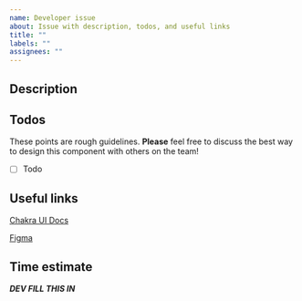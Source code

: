 ```yaml
---
name: Developer issue
about: Issue with description, todos, and useful links
title: ""
labels: ""
assignees: ""
---
```


## Description

## Todos

These points are rough guidelines. **Please** feel free to discuss the best way to design this component with others on the team!

- [ ] Todo

## Useful links

[Chakra UI Docs](https://chakra-ui.com/docs/components/concepts/overview)

[Figma](https://www.figma.com/design/t37pdL2q639D1NrU4HOUnN/Code-Your-Dreams?node-id=4-1018&p=f&t=ph1CNRYcHKpVrNcZ-0)

## Time estimate

**_DEV FILL THIS IN_**

<!--
Template sourced from https://github.com/hack4impact-uiuc/falling-fruit
Shoutout to the wonderful FF team!
-->
